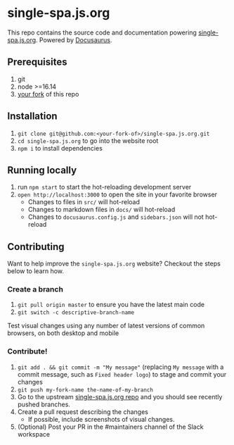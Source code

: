 # single-spa.js.org

This repo contains the source code and documentation powering [single-spa.js.org](https://single-spa.js.org). Powered by [Docusaurus](https://docusaurus.io/).

## Prerequisites

1. git
1. node >=16.14
1. [your fork](https://github.com/single-spa/single-spa.js.org/fork) of this repo

## Installation

1. `git clone git@github.com:<your-fork-of>/single-spa.js.org.git`
1. `cd single-spa.js.org` to go into the website root
1. `npm i` to install dependencies

## Running locally

1. run `npm start` to start the hot-reloading development server
1. `open http://localhost:3000` to open the site in your favorite browser
   - Changes to files in `src/` will hot-reload
   - Changes to markdown files in `docs/` will hot-reload
   - Changes to `docusaurus.config.js` and `sidebars.json` will not hot-reload

## Contributing

Want to help improve the `single-spa.js.org` website? Checkout the steps below to learn how.

### Create a branch

1. `git pull origin master` to ensure you have the latest main code
1. `git switch -c descriptive-branch-name`

Test visual changes using any number of latest versions of common browsers, on both desktop and mobile

### Contribute!

1. `git add . && git commit -m "My message"` (replacing `My message` with a commit message, such as `Fixed header logo`) to stage and commit your changes
1. `git push my-fork-name the-name-of-my-branch`
1. Go to the upstream [single-spa.js.org repo](https://github.com/single-spa/single-spa.js.org) and you should see recently pushed branches.
1. Create a pull request describing the changes
   - If possible, include screenshots of visual changes.
1. (Optional) Post your PR in the #maintainers channel of the Slack workspace
